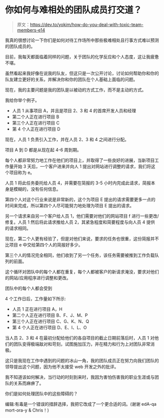 # 你如何与难相处的团队成员打交道？

> 原文：<https://dev.to/yokim/how-do-you-deal-with-toxic-team-members-e14>

我真的很想讨论一下你们是如何对待工作场所中那些极难相处且行事方式难以预测的团队成员的。

目前，我每天都面临着同样的问题，关于团队的化学反应和个人态度，这让我疲惫不堪。

虽然看起来我好像在说我的队友，但这只是一次公开讨论，讨论如何帮助你和你的队友建立更好的关系，并解决你和你的团队在个人基础上面临的问题。

现在，我的主要问题是我的团队是以被动的方式工作，而不是主动的方式。

我给你举个例子。

*   人员 1 从事项目 A，并且是项目 2、3 和 4 的首席开发人员和经理
*   第二个人正在进行项目 B
*   第三个人正在进行项目 C
*   第 4 个人正在进行项目 D

现在，人员 1 负责引入工作，并在人员 2、3 和 4 之间进行分配。

项目 A 到 D 都是从现在起 4-6 周到期。

每个人都非常努力地工作在他们的项目上，并取得了一些良好的进展，当新项目工作量开始 3 天后，一个客户进来并向人 1 提出对网站进行调整的请求，我们将这个项目称为 e。

人员 1 将此任务委托给人员 4，并需要在简报的 3-5 小时内完成此请求，简报本身是模糊的，没有任何信息。

第四个人对这个行业来说是非常新的，这个为项目 E 提出的请求需要更多一点的时间来完成，所以第四个人尽可能努力地处理为项目 E 提出的请求。

另一个请求来自另一个客户给人员 1，他们需要对他们的网站项目 f 进行一些更改/修复。人员 1 然后将此请求推给人员 2，其紧急程度和简要程度与向人员 4 提供的请求相同。

现在，第二个人更有经验了，但是对他们来说，要求的任务也很重，这份简报并不比项目 e 中交给第四个人的简报好多少。

第三个人的情况完全相同，他们收到了另一个任务，该任务需要被推到工作负载队列的前面。

这个循环对团队中的每个人都在重复，每个人都被客户的新请求淹没，要求对他们的网站/应用程序进行调整和更改。

团队中的每个人都会受到

4 个工作日后，工作量如下所示:

*   人员 1 正在进行项目 A，H
*   第二个人正在进行项目 B、F、J、M、P
*   第三个人正在进行项目 C、G、K、N、Q
*   第 4 个人正在进行项目 D、E、I、L、O

当人员 2、3 和 4 在最初分配给他们的各自项目的截止日期前落后时，人员 1 对他们的团队变得极端敌对和苛刻，试图施加压力，并在精力和行为上对团队非常消极。

这只是我现在工作中遇到的问题的冰山一角，我的团队成员正在努力向我们团队的领导提出这个问题，因为他不太接受 web 开发之外的批评。

我不知道该如何解决，当行动的时刻到来时，我因为害怕伤害我的职业生涯或与团队的关系而麻痹了。

你们是如何处理团队中的这些障碍的？

编辑:有毒是一个错误的措辞选择，我把它改成了一个更合适的词。(谢谢 edA-qa mort-ora-y & Chris！)